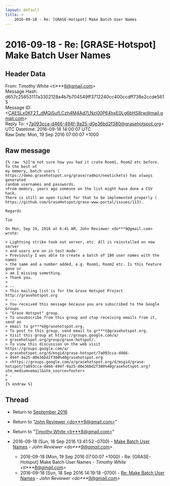 ```yaml
---
layout: default
title: >
    2016-09-18 - Re: [GRASE-Hotspot] Make Batch User Names
---
```


# 2016-09-18 - Re: [GRASE-Hotspot] Make Batch User Names

## Header Data

From: Timothy White \<ti***8@gmail.com\><br>
Message Hash: d657c25853117a3302128a4b7b704549ff3712240cc400ccdff738e2ccde5615<br>
Message ID: \<CAESLx0KF2T_dMQjSufLCzh4M4Ad7LNzj00P64hxE0Lg6bHS8rw@mail.gmail.com\><br>
Reply To: \<7a093cca-d466-494f-9a25-d0e36bd2f380@grasehotspot.org\><br>
UTC Datetime: 2016-09-18 14:00:07 UTC<br>
Raw Date: Mon, 19 Sep 2016 07:00:07 +1000<br>

## Raw message

```
{% raw  %}I'm not sure how you had it crate Room1, Room2 etc before. To the best of
my memory, batch users (
https://demo.grasehotspot.org/grase/radmin/newtickets) has always generated
random usernames and passwords.
>From memory, years ago someone on the list might have done a CSV hack.
There is still an open ticket for that to be implemented properly (
https://github.com/GraseHotspot/grase-www-portal/issues/113).

Regards

Tim

On Mon, Sep 19, 2016 at 6:41 AM, John Reviewer <do***9@gmail.com> wrote:

> Lightning strike took out server, etc. All is reinstalled on new server
> and users are on in test mode.
> Previously I was able to create a batch of 100 user names with the names
> the same and a number added, e.g. Room1, Room2 etc. Is this feature gone or
> am I missing something.
> Thank you.
>
> --
> This mailing list is for the Grase Hotspot Project http://grasehotspot.org
> ---
> You received this message because you are subscribed to the Google Groups
> "Grase Hotspot" group.
> To unsubscribe from this group and stop receiving emails from it, send an
> email to gr***e@grasehotspot.org.
> To post to this group, send email to gr***t@grasehotspot.org.
> Visit this group at https://groups.google.com/a/
> grasehotspot.org/group/grase-hotspot/.
> To view this discussion on the web visit https://groups.google.com/a/
> grasehotspot.org/d/msgid/grase-hotspot/7a093cca-d466-
> 494f-9a25-d0e36bd2f380%40grasehotspot.org
> <https://groups.google.com/a/grasehotspot.org/d/msgid/grase-hotspot/7a093cca-d466-494f-9a25-d0e36bd2f380%40grasehotspot.org?utm_medium=email&utm_source=footer>
> .
>
{% endraw %}
```

## Thread

+ Return to [September 2016](/archive/2016/09)

+ Return to "[John Reviewer <do***9<span>@</span>gmail.com>](/authors/do___9_at_gmail_com)"
+ Return to "[Timothy White <ti***8<span>@</span>gmail.com>](/authors/ti___8_at_gmail_com)"

+ 2016-09-18 (Sun, 18 Sep 2016 13:41:52 -0700) - [Make Batch User Names](/archive/2016/09/95a13c4b8df3cd60a1eeb4ee130088a44dccf17a6f8871d5f024f8206cb78559) - _John Reviewer \<do***9@gmail.com\>_
  + 2016-09-18 (Mon, 19 Sep 2016 07:00:07 +1000) - Re: [GRASE-Hotspot] Make Batch User Names - _Timothy White \<ti***8@gmail.com\>_
  + 2016-09-18 (Sun, 18 Sep 2016 14:19:18 -0700) - [Re: Make Batch User Names](/archive/2016/09/2d9305ba5fa43b0834e4369ae540fd709d7140d1cc7cf84def0977442a73203b) - _John Reviewer \<do***9@gmail.com\>_

